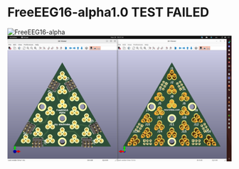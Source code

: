 # FreeEEG16-alpha1.0 TEST FAILED
![FreeEEG16-alpha](https://raw.githubusercontent.com/neuroidss/FreeEEG16-alpha/main/Screenshot%20from%202023-03-01%2001-25-05.png)
![free_dry_electrodes_16x3_4cm](https://raw.githubusercontent.com/neuroidss/FreeEEG16-alpha/main/free_dry_electrodes_16x3_4cm/Screenshot%20from%202022-11-29%2019-57-56.png)

